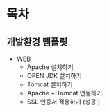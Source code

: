 # 목차

## 개발환경 템플릿

* WEB
  * Apache 설치하기
  * OPEN JDK 설치하기
  * Tomcat 설치하기
  * Apache + Tomcat 연동하기
  * SSL 인증서 적용하기 \(성공!\)



